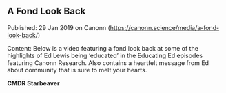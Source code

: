 ## A Fond Look Back

Published: 29 Jan 2019 on Canonn (https://canonn.science/media/a-fond-look-back/)

Content: Below is a video featuring a fond look back at some of the highlights of Ed Lewis being ‘educated’ in the Educating Ed episodes featuring Canonn Research. Also contains a heartfelt message from Ed about community that is sure to melt your hearts.

**CMDR Starbeaver**